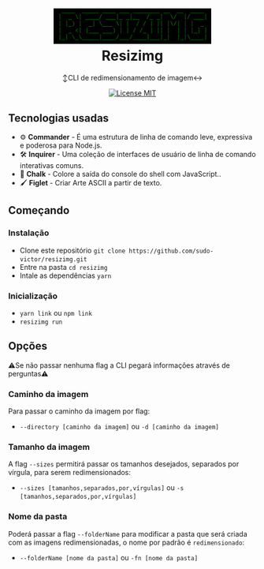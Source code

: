 <h1 align="center">
<img src="./src/assets/logo.jpg" width="320"/>
<br/>
Resizimg
</h1>

<p align="center">
↕CLI de redimensionamento de imagem↔
</p>
<p align="center">
  <a href="https://opensource.org/licenses/MIT">
    <img src="https://img.shields.io/badge/License-MIT-blue.svg" alt="License MIT">
  </a>
</p>

## Tecnologias usadas

-   ⚙ **Commander** - É uma estrutura de linha de comando leve, expressiva e poderosa para Node.js.
-   🛠 **Inquirer** - Uma coleção de interfaces de usuário de linha de comando interativas comuns.
-   💅 **Chalk** - Colore a saída do console do shell com JavaScript..
-  🖌 **Figlet** - Criar Arte ASCII a partir de texto.

## Começando

### Instalação

-   Clone este repositório `git clone https://github.com/sudo-victor/resizimg.git`
-   Entre na pasta `cd resizimg`
-   Intale as dependências `yarn`

### Inicialização

- `yarn link` ou `npm link`
- `resizimg run`

## Opções

⚠Se não passar nenhuma flag a CLI pegará informações através de perguntas⚠

### Caminho da imagem
Para passar o caminho da imagem por flag:
- `--directory [caminho da imagem]` ou `-d [caminho da imagem]`

### Tamanho da imagem
A flag `--sizes` permitirá passar os tamanhos desejados, separados por vírgula, para serem redimensionados:
- `--sizes [tamanhos,separados,por,vírgulas]` ou `-s [tamanhos,separados,por,vírgulas]`

### Nome da pasta
Poderá passar a flag `--folderName` para modificar a pasta que será criada com as imagens redimensionadas, o nome por padrão é `redimensionado`:
- `--folderName [nome da pasta]` ou `-fn [nome da pasta]`

